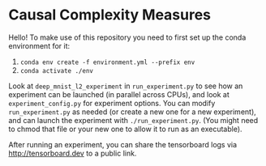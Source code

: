 # Causal Complexity Measures

Hello! To make use of this repository you need to first set up the conda environment for it:
1) `conda env create -f environment.yml --prefix env`
2) `conda activate ./env`

Look at `deep_mnist_l2_experiment` in `run_experiment.py` to see how an experiment can be launched (in parallel across CPUs), and look at `experiment_config.py` for experiment options. You can modify `run_experiment.py` as needed (or create a new one for a new experiment), and can launch the experiment with `./run_experiment.py`. (You might need to chmod that file or your new one to allow it to run as an executable).

After running an experiment, you can share the tensorboard logs via http://tensorboard.dev to a public link.
